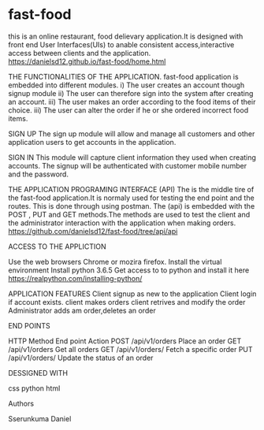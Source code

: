 # fast-food

this is an online restaurant, food delievary application.It is designed with front end User Interfaces(UIs) 
to anable consistent access,interactive access between clients and the application.
https://danielsd12.github.io/fast-food/home.html

THE FUNCTIONALITIES OF THE  APPLICATION.
fast-food application is embedded into different modules.
i) The user creates an account though signup module
ii) The user can therefore sign into the system after creating an account.
iii) The user makes an order according to the food items of their choice.
iii) The user can alter the order if he or she ordered incorrect food items.

SIGN UP
The sign up module will allow and manage all customers and other application users
to get accounts in the application.

SIGN IN
This module will capture client information they used when creating accounts. The signup
will be authenticated with customer mobile number and the password. 


THE APPLICATION PROGRAMING INTERFACE (API)
The is the middle tire of the fast-food application.It is normaly used for 
testing the end point and the routes.
This is done through using postman.
The (api) is embedded with the POST , PUT and GET methods.The methods are used 
to test the client and the administrator interaction with the application when making orders.
https://github.com/danielsd12/fast-food/tree/api/api


ACCESS TO THE APPLICTION

Use the web browsers Chrome or mozira firefox.
Install the virtual environment 
Install python 3.6.5
Get access to to python and install it here https://realpython.com/installing-python/


APPLICATION FEATURES
Client signup as new to the application
Client login if account exists.
client makes orders
client retrives and modify the order
Administrator adds am order,deletes an order

END POINTS

HTTP Method 	End point 	Action
POST 	/api/v1/orders 	Place an order
GET 	/api/v1/orders 	Get all orders
GET 	/api/v1/orders/ 	Fetch a specific order
PUT 	/api/v1/orders/ 	Update the status of an order


DESSIGNED WITH

css
python
html

Authors

Sserunkuma Daniel






